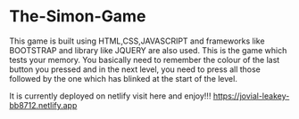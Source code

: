 # The-Simon-Game
This game is built using HTML,CSS,JAVASCRIPT and frameworks like BOOTSTRAP and library like JQUERY are also used.
This is the game which tests your memory. You basically need to remember the colour of the last button you pressed and in the next level, you need to press all those followed by the one which has blinked at the start of the level.

It is currently deployed on netlify
visit here and enjoy!!!
https://jovial-leakey-bb8712.netlify.app
